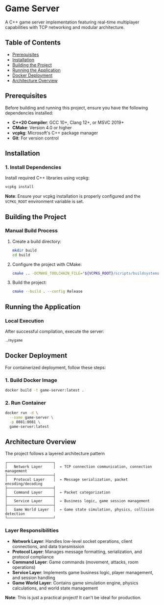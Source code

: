 # Game Server

A C++ game server implementation featuring real-time multiplayer capabilities with TCP networking and modular architecture.

## Table of Contents

- [Prerequisites](#prerequisites)
- [Installation](#installation)
- [Building the Project](#building-the-project)
- [Running the Application](#running-the-application)
- [Docker Deployment](#docker-deployment)
- [Architecture Overview](#architecture-overview)

## Prerequisites

Before building and running this project, ensure you have the following dependencies installed:

- **C++20 Compiler**: GCC 10+, Clang 12+, or MSVC 2019+
- **CMake**: Version 4.0 or higher
- **vcpkg**: Microsoft's C++ package manager
- **Git**: For version control

## Installation

### 1. Install Dependencies

Install required C++ libraries using vcpkg:

```bash
vcpkg install
```

**Note**: Ensure your vcpkg installation is properly configured and the `VCPKG_ROOT` environment variable is set.

## Building the Project

### Manual Build Process

1. Create a build directory:
   ```bash
   mkdir build
   cd build
   ```

2. Configure the project with CMake:
   ```bash
   cmake .. -DCMAKE_TOOLCHAIN_FILE="${VCPKG_ROOT}/scripts/buildsystems/vcpkg.cmake"
   ```

3. Build the project:
   ```bash
   cmake --build . --config Release
   ```

## Running the Application

### Local Execution

After successful compilation, execute the server:

```bash
./mygame
```

## Docker Deployment

For containerized deployment, follow these steps:

### 1. Build Docker Image

```bash
docker build -t game-server:latest .
```

### 2. Run Container

```bash
docker run -d \
  --name game-server \
  -p 8081:8081 \
  game-server:latest
```

## Architecture Overview

The project follows a layered architecture pattern

```
┌─────────────────────┐
│   Network Layer     │  ← TCP connection communication, connection management
├─────────────────────┤
│   Protocol Layer    │  ← Message serialization, packet encoding/decoding
├─────────────────────┤
│   Command Layer     │  ← Packet categorization
├─────────────────────┤
│   Service Layer     │  ← Business logic, game session management
├─────────────────────┤
│   Game World Layer  │  ← Game state simulation, physics, collision detection
└─────────────────────┘
```

### Layer Responsibilities

- **Network Layer**: Handles low-level socket operations, client connections, and data transmission
- **Protocol Layer**: Manages message formatting, serialization, and protocol compliance
- **Command Layer**: Game commands (movement, attacks, room operations)
- **Service Layer**: Implements game business logic, player management, and session handling
- **Game World Layer**: Contains game simulation engine, physics calculations, and world state management


**Note**: This is just a practical project! It can't be ideal for production.